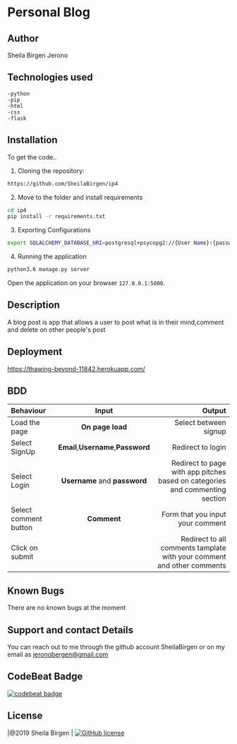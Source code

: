 # Personal Blog

## Author
Sheila Birgen Jerono

## Technologies used
    -python
    -pip
    -html
    -css
    -flask

## Installation
To get the code..

1. Cloning the repository:

```bash
https://github.com/SheilaBirgen/ip4
```

2. Move to the folder and install requirements

```bash
cd ip4
pip install -r requirements.txt
```

3. Exporting Configurations

```bash
export SQLALCHEMY_DATABASE_URI=postgresql+psycopg2://{User Name}:{password}@localhost/{database name}
```

4. Running the application

```bash
python3.6 manage.py server
```

Open the application on your browser `127.0.0.1:5000`.

## Description
A blog post is app that allows a user to post what is in their mind,comment and delete on other people's post 

## Deployment
https://thawing-beyond-11842.herokuapp.com/

## BDD
| Behaviour             |                Input                |                                                                       Output |
| :-------------------- | :---------------------------------: | ---------------------------------------------------------------------------: |
| Load the page         |          **On page load**           | Select between signup  |
| Select SignUp         | **Email**,**Username**,**Password** |     Redirect to login |
| Select Login          |    **Username** and **password**    | Redirect to page with app pitches based on categories and commenting section |
| Select comment button |             **Comment**             |             Form that you input your comment |
| Click on submit       |                                     |       Redirect to all comments tamplate with your comment and other comments |

## Known Bugs
There are no known bugs at the moment

## Support and contact Details
You can reach out to me through the github account SheilaBirgen
or on my email as jeronobergen@gmail.com

## CodeBeat Badge
[![codebeat badge](https://codebeat.co/badges/aa9048aa-9fc1-4814-8289-3d2dbed0c9a8)](https://codebeat.co/projects/github-com-sheilabirgen-wk4-ip-master)
## License
|@2019 Sheila Birgen |
[![GitHub license](https://img.shields.io/github/license/Naereen/StrapDown.js.svg)](https://github.com/Naereen/StrapDown.js/blob/master/LICENSE)